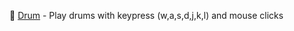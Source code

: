  :drum: [Drum](https://raghunathanp95.github.io/DrumKit/) - Play drums with keypress (w,a,s,d,j,k,l) and mouse clicks
